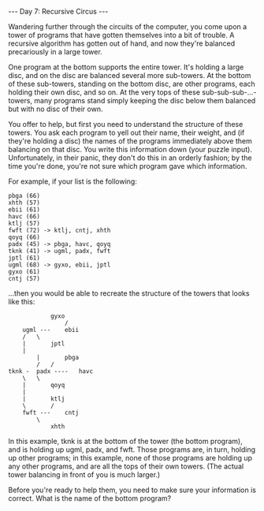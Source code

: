 --- Day 7: Recursive Circus ---

Wandering further through the circuits of the computer, you come upon a tower of programs that have gotten themselves into a bit of trouble. A recursive algorithm has gotten out of hand, and now they're balanced precariously in a large tower.

One program at the bottom supports the entire tower. It's holding a large disc, and on the disc are balanced several more sub-towers. At the bottom of these sub-towers, standing on the bottom disc, are other programs, each holding their own disc, and so on. At the very tops of these sub-sub-sub-...-towers, many programs stand simply keeping the disc below them balanced but with no disc of their own.

You offer to help, but first you need to understand the structure of these towers. You ask each program to yell out their name, their weight, and (if they're holding a disc) the names of the programs immediately above them balancing on that disc. You write this information down (your puzzle input). Unfortunately, in their panic, they don't do this in an orderly fashion; by the time you're done, you're not sure which program gave which information.

For example, if your list is the following:

	pbga (66)
	xhth (57)
	ebii (61)
	havc (66)
	ktlj (57)
	fwft (72) -> ktlj, cntj, xhth
	qoyq (66)
	padx (45) -> pbga, havc, qoyq
	tknk (41) -> ugml, padx, fwft
	jptl (61)
	ugml (68) -> gyxo, ebii, jptl
	gyxo (61)
	cntj (57)

...then you would be able to recreate the structure of the towers that looks like this:

				gyxo
              		/     
		ugml ---	ebii
		/	\     
		|		jptl
		|        
      		|		pbga
    		/	/
	tknk -	padx ----	havc
		\	\
		|		qoyq
		|             
		|		ktlj
		\       /     
		fwft ---	cntj
			\     
				xhth


In this example, tknk is at the bottom of the tower (the bottom program), and is holding up ugml, padx, and fwft. Those programs are, in turn, holding up other programs; in this example, none of those programs are holding up any other programs, and are all the tops of their own towers. (The actual tower balancing in front of you is much larger.)

Before you're ready to help them, you need to make sure your information is correct. What is the name of the bottom program?

